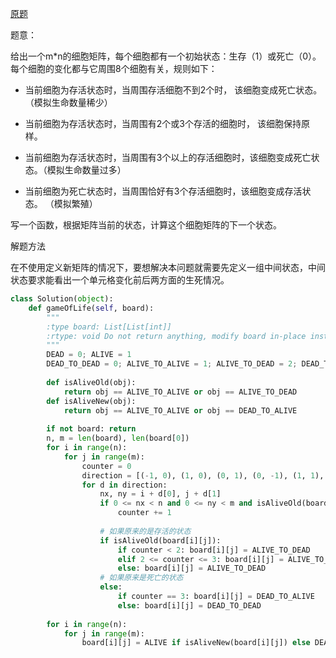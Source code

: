 [原题](https://leetcode.com/problems/game-of-life/)


题意：

给出一个m*n的细胞矩阵，每个细胞都有一个初始状态：生存（1）或死亡（0）。每个细胞的变化都与它周围8个细胞有关，规则如下：

- 当前细胞为存活状态时，当周围存活细胞不到2个时， 该细胞变成死亡状态。（模拟生命数量稀少）

- 当前细胞为存活状态时，当周围有2个或3个存活的细胞时， 该细胞保持原样。

- 当前细胞为存活状态时，当周围有3个以上的存活细胞时，该细胞变成死亡状态。（模拟生命数量过多）

- 当前细胞为死亡状态时，当周围恰好有3个存活细胞时，该细胞变成存活状态。 （模拟繁殖）

写一个函数，根据矩阵当前的状态，计算这个细胞矩阵的下一个状态。

解题方法

在不使用定义新矩阵的情况下，要想解决本问题就需要先定义一组中间状态，中间状态要求能看出一个单元格变化前后两方面的生死情况。

```Python
class Solution(object):
    def gameOfLife(self, board):
        """
        :type board: List[List[int]]
        :rtype: void Do not return anything, modify board in-place instead.
        """
        DEAD = 0; ALIVE = 1
        DEAD_TO_DEAD = 0; ALIVE_TO_ALIVE = 1; ALIVE_TO_DEAD = 2; DEAD_TO_ALIVE = 3
                
        def isAliveOld(obj):
            return obj == ALIVE_TO_ALIVE or obj == ALIVE_TO_DEAD
        def isAliveNew(obj):
            return obj == ALIVE_TO_ALIVE or obj == DEAD_TO_ALIVE
        
        if not board: return
        n, m = len(board), len(board[0])
        for i in range(n):
            for j in range(m):
                counter = 0
                direction = [(-1, 0), (1, 0), (0, 1), (0, -1), (1, 1), (-1, -1), (-1, 1), (1, -1)]
                for d in direction:
                    nx, ny = i + d[0], j + d[1]
                    if 0 <= nx < n and 0 <= ny < m and isAliveOld(board[nx][ny]): 
                        counter += 1
                
                    # 如果原来的是存活的状态
                    if isAliveOld(board[i][j]):
                        if counter < 2: board[i][j] = ALIVE_TO_DEAD
                        elif 2 <= counter <= 3: board[i][j] = ALIVE_TO_ALIVE
                        else: board[i][j] = ALIVE_TO_DEAD
                    # 如果原来是死亡的状态
                    else:
                        if counter == 3: board[i][j] = DEAD_TO_ALIVE
                        else: board[i][j] = DEAD_TO_DEAD
        
        for i in range(n):
            for j in range(m):
                board[i][j] = ALIVE if isAliveNew(board[i][j]) else DEAD
        
                    
```
